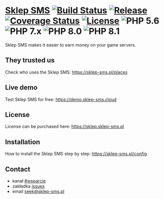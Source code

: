 # [Sklep SMS](https://sklep-sms.pl) [![Build Status](https://img.shields.io/github/workflow/status/gammerce/sklep-sms/CI%20workflow)](https://github.com/gammerce/sklep-sms/actions?query=workflow%3A%22CI+workflow%22) [![Release](https://img.shields.io/github/v/release/gammerce/sklep-sms)](https://github.com/gammerce/sklep-sms/releases/latest) [![Coverage Status](https://coveralls.io/repos/github/gammerce/sklep-sms/badge.svg)](https://coveralls.io/github/gammerce/sklep-sms) [![License](https://img.shields.io/github/license/gammerce/sklep-sms)](https://github.com/gammerce/sklep-sms/blob/master/LICENSE) ![PHP 5.6](https://img.shields.io/badge/PHP-5.6-blue.svg) ![PHP 7.x](https://img.shields.io/badge/PHP-7.x-blue.svg) ![PHP 8.0](https://img.shields.io/badge/PHP-8.0-blue.svg) ![PHP 8.1](https://img.shields.io/badge/PHP-8.1-blue.svg)


Sklep SMS makes it easier to earn money on your game servers.

## They trusted us
Check who uses the Sklep SMS: https://sklep-sms.pl/places

## Live demo
Test Sklep SMS for free: https://demo.sklep-sms.cloud

## License
License can be purchased here: https://sklep.sklep-sms.pl

## Installation
How to install the Sklep SMS step by step: https://sklep-sms.pl/config

## Contact
* kanał [#wsparcie](https://discord.gg/fz47ngSzGy) 
* zakładka [issues](https://github.com/gammerce/sklep-sms/issues) 
* email seek@sklep-sms.pl
